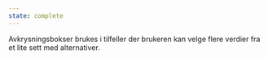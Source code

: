```yaml
---
state: complete
---
```

Avkrysningsbokser brukes i tilfeller der brukeren kan velge flere verdier fra et lite sett med alternativer.
